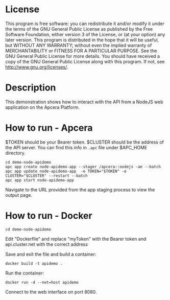 # License
This program is free software: you can redistribute it and/or modify it under the terms of the GNU General Public License as published by the Free Software Foundation, either version 3 of the License, or (at your option) any later version. This program is distributed in the hope that it will be useful, but WITHOUT ANY WARRANTY; without even the implied warranty of MERCHANTABILITY or FITNESS FOR A PARTICULAR PURPOSE. See the GNU General Public License for more details. You should have received a copy of the GNU General Public License along with this program. If not, see <http://www.gnu.org/licenses/>.

# Description 

This demonstration shows how to interact with the API from a NodeJS web application on the Apcera Platform.

# How to run - Apcera

$TOKEN should be your Bearer token. $CLUSTER should be the address of the API server. 
You can find this info in `.apc` file under $APC_HOME directory. 

```
cd demo-node-apidemo
apc app create node-apidemo-app --stager /apcera::nodejs -ae --batch 
apc app update node-apidemo-app  -e TOKEN="$TOKEN" -e CLUSTER="$CLUSTER" --restart --batch
apc app start node-apidemo-app 
```

Navigate to the URL provided from the app staging process to view the output page.


# How to run - Docker

```
cd demo-node-apidemo
```

Edit "Dockerfile" and replace "myToken" with the Bearer token and api.cluster.net with the correct address

Save and exit the file and build a container:
```
docker build -t apidemo .
```
Run the container:
```
docker run -d --net=host apidemo
```
Connect to the web interface on port 8080. 
